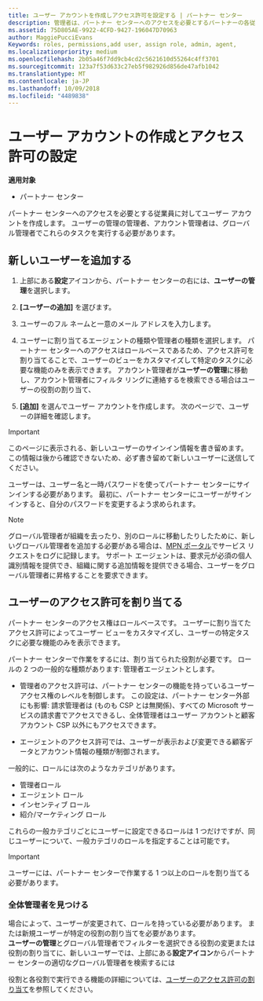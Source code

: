 ```yaml
---
title: ユーザー アカウントを作成しアクセス許可を設定する | パートナー センター
description: 管理者は、パートナー センターへのアクセスを必要とするパートナーの各従業員に対してユーザー アカウントを作成します。
ms.assetid: 75D805AE-9922-4CFD-9427-196047D70963
author: MaggiePucciEvans
Keywords: roles, permissions,add user, assign role, admin, agent,
ms.localizationpriority: medium
ms.openlocfilehash: 2b05a46f7dd9cb4cd2c5621610d55264c4ff3701
ms.sourcegitcommit: 123a7f53d633c27eb5f982926d856de47afb1042
ms.translationtype: MT
ms.contentlocale: ja-JP
ms.lasthandoff: 10/09/2018
ms.locfileid: "4489838"
---
```

# <a name="create-user-accounts-and-assign-permissions"></a>ユーザー アカウントの作成とアクセス許可の設定

**適用対象**

-  パートナー センター

パートナー センターへのアクセスを必要とする従業員に対してユーザー アカウントを作成します。 ユーザーの管理の管理者、アカウント管理者は、グローバル管理者でこれらのタスクを実行する必要があります。 


## <a name="add-a-new-user"></a>新しいユーザーを追加する

1. 上部にある**設定**アイコンから、パートナー センターの右には、**ユーザーの管理**を選択します。

2.  **[ユーザーの追加]** を選びます。

3.  ユーザーのフル ネームと一意のメール アドレスを入力します。

4.  ユーザーに割り当てるエージェントの種類や管理者の種類を選択します。 パートナー センターへのアクセスはロールベースであるため、アクセス許可を割り当てることで、ユーザーのビューをカスタマイズして特定のタスクに必要な機能のみを表示できます。  アカウント管理者が**ユーザーの管理**に移動し、アカウント管理者にフィルタ リングに連絡するを検索できる場合はユーザーの役割の割り当て、

5.  **[追加]** を選んでユーザー アカウントを作成します。 次のページで、ユーザーの詳細を確認します。

> [!IMPORTANT]  
> このページに表示される、新しいユーザーのサインイン情報を書き留めます。 この情報は後から確認できないため、必ず書き留めて新しいユーザーに送信してください。 

ユーザーは、ユーザー名と一時パスワードを使ってパートナー センターにサインインする必要があります。 最初に、パートナー センターにユーザーがサインインすると、自分のパスワードを変更するよう求められます。 

> [!NOTE]  
>  グローバル管理者が組織を去ったり、別のロールに移動したりしたために、新しいグローバル管理者を追加する必要がある場合は、[MPN ポータル](https://partner.microsoft.com/support)でサービス リクエストをログに記録します。 サポート エージェントは、要求元が必須の個人識別情報を提供でき、組織に関する追加情報を提供できる場合、ユーザーをグローバル管理者に昇格することを要求できます。

## <a name="assign-user-permissions"></a>ユーザーのアクセス許可を割り当てる

パートナー センターのアクセス権はロールベースです。 ユーザーに割り当てたアクセス許可によってユーザー ビューをカスタマイズし、ユーザーの特定タスクに必要な機能のみを表示できます。 

パートナー センターで作業をするには、割り当てられた役割が必要です。  ロールの 2 つの一般的な種類があります: 管理者エージェントとします。

- 管理者のアクセス許可は、パートナー センターの機能を持っているユーザー アクセス権のレベルを制御します。 この設定は、パートナー センター外部にも影響: 請求管理者は (ものも CSP とは無関係)、すべての Microsoft サービスの請求書でアクセスできるし、全体管理者はユーザー アカウントと顧客アカウント CSP 以外にもアクセスできます。

- エージェントのアクセス許可では、ユーザーが表示および変更できる顧客データとアカウント情報の種類が制御されます。
    
一般的に、ロールには次のようなカテゴリがあります。 
- 管理者ロール
- エージェント ロール
- インセンティブ ロール
- 紹介/マーケティング ロール


これらの一般カテゴリごとにユーザーに設定できるロールは 1 つだけですが、同じユーザーについて、一般カテゴリのロールを指定することは可能です。 

>[!Important]
>ユーザーには、パートナー センターで作業する 1 つ以上のロールを割り当てる必要があります。


### <a name="find-your-global-admin"></a>全体管理者を見つける

場合によって、ユーザーが変更されて、ロールを持っている必要があります。 または新規ユーザーが特定の役割の割り当てを必要があります。  
**ユーザーの管理**とグローバル管理者でフィルターを選択できる役割の変更または役割の割り当てに、新しいユーザーでは、上部にある**設定アイコン**からパートナー センターの適切なグローバル管理者を検索するには 

役割と各役割で実行できる機能の詳細については、[ユーザーのアクセス許可の割り当て](permissions-overview.md)を参照してください。






